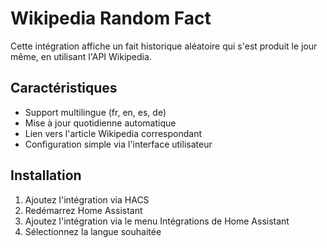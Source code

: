 # Wikipedia Random Fact

Cette intégration affiche un fait historique aléatoire qui s'est produit le jour même, en utilisant l'API Wikipedia.

## Caractéristiques

- Support multilingue (fr, en, es, de)
- Mise à jour quotidienne automatique
- Lien vers l'article Wikipedia correspondant
- Configuration simple via l'interface utilisateur

## Installation

1. Ajoutez l'intégration via HACS
2. Redémarrez Home Assistant
3. Ajoutez l'intégration via le menu Intégrations de Home Assistant
4. Sélectionnez la langue souhaitée
